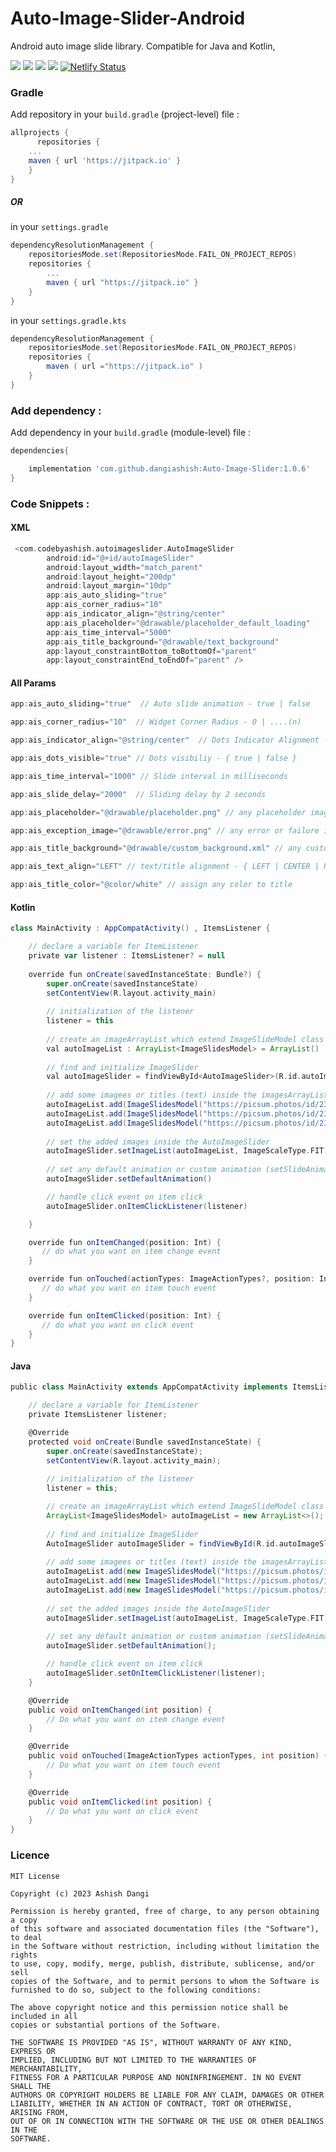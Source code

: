 # Auto-Image-Slider-Android
Android auto image slide library. Compatible for Java and Kotlin,

[![](https://jitpack.io/v/dangiashish/Auto-Image-Slider.svg)](https://jitpack.io/#dangiashish/Auto-Image-Slider)
[![](https://img.shields.io/badge/android--sdk-24%2B-green)](https://developer.android.com/tools/sdkmanager)
[![](https://img.shields.io/badge/compatible-java-blue)](https://www.java.com/)
[![](https://img.shields.io/badge/compatible-kotlin-blueviolet)](https://kotlinlang.org/)
[![Netlify Status](https://api.netlify.com/api/v1/badges/cbda5b77-3ff3-479d-aae4-7e2d79f87567/deploy-status)](https://app.netlify.com/sites/androidimageslider/deploys)



<!-- https://github.com/dangiashish/Auto-Image-Slider/assets/70362030/86b9346d-441d-4124-8276-d35779f334ce 

### Preview
<img src="https://github.com/DangiAshish/Auto-Image-Slider/blob/8ce39ce03c180c2d4be72bff4f62993c8d18e6dc/preview.gif" alt="gif" style="width:400px; height:200px"/>-->


### Gradle

Add repository in your `build.gradle` (project-level) file :
```gradle
allprojects {
      repositories {
	...
	maven { url 'https://jitpack.io' }
	}
}
```
##### OR 
in your `settings.gradle`
 
```gradle
dependencyResolutionManagement {
    repositoriesMode.set(RepositoriesMode.FAIL_ON_PROJECT_REPOS)
    repositories {
        ...
        maven { url "https://jitpack.io" }
    }
}
```
in your `settings.gradle.kts`
```gradle
dependencyResolutionManagement {
    repositoriesMode.set(RepositoriesMode.FAIL_ON_PROJECT_REPOS)
    repositories {
        maven ( url ="https://jitpack.io" )
    }
}
```
### Add dependency :

Add dependency in your `build.gradle` (module-level) file :

```groovy
dependencies{

    implementation 'com.github.dangiashish:Auto-Image-Slider:1.0.6'
}
```
### Code Snippets :

#### XML
```groovy
 <com.codebyashish.autoimageslider.AutoImageSlider
        android:id="@+id/autoImageSlider"
        android:layout_width="match_parent"
        android:layout_height="200dp"
        android:layout_margin="10dp"
        app:ais_auto_sliding="true"
        app:ais_corner_radius="10"
        app:ais_indicator_align="@string/center"
        app:ais_placeholder="@drawable/placeholder_default_loading"
        app:ais_time_interval="5000"
        app:ais_title_background="@drawable/text_background"
        app:layout_constraintBottom_toBottomOf="parent"
        app:layout_constraintEnd_toEndOf="parent" />
 ```

#### All Params

```groovy
app:ais_auto_sliding="true"  // Auto slide animation - true | false

app:ais_corner_radius="10"  // Widget Corner Radius - 0 | ....(n)

app:ais_indicator_align="@string/center"  // Dots Indicator Alignment - { LEFT | CENTER | RIGHT }

app:ais_dots_visible="true" // Dots visibiliy - { true | false }

app:ais_time_interval="1000" // Slide interval in milliseconds

app:ais_slide_delay="2000"  // Sliding delay by 2 seconds

app:ais_placeholder="@drawable/placeholder.png" // any placeholder image untill real image load

app:ais_exception_image="@drawable/error.png" // any error or failure image if image could not load

app:ais_title_background="@drawable/custom_background.xml" // any custom drawable as text background

app:ais_text_align="LEFT" // text/title alignment - { LEFT | CENTER | RIGHT }

app:ais_title_color="@color/white" // assign any color to title
```

#### Kotlin
```groovy
class MainActivity : AppCompatActivity() , ItemsListener {

    // declare a variable for ItemListener
    private var listener : ItemsListener? = null
    
    override fun onCreate(savedInstanceState: Bundle?) {
        super.onCreate(savedInstanceState)
        setContentView(R.layout.activity_main)
        
        // initialization of the listener
        listener = this
        
        // create an imageArrayList which extend ImageSlideModel class
        val autoImageList : ArrayList<ImageSlidesModel> = ArrayList()
        
        // find and initialize ImageSlider
        val autoImageSlider = findViewById<AutoImageSlider>(R.id.autoImageSlider)
        
        // add some imagees or titles (text) inside the imagesArrayList
        autoImageList.add(ImageSlidesModel("https://picsum.photos/id/237/200/300", "First image"))
        autoImageList.add(ImageSlidesModel("https://picsum.photos/id/238/200/300", ""))
        autoImageList.add(ImageSlidesModel("https://picsum.photos/id/239/200/300", "Third image"))
        
        // set the added images inside the AutoImageSlider
        autoImageSlider.setImageList(autoImageList, ImageScaleType.FIT)
        
        // set any default animation or custom animation (setSlideAnimation(ImageAnimationTypes.ZOOM_IN))
        autoImageSlider.setDefaultAnimation()

        // handle click event on item click
        autoImageSlider.onItemClickListener(listener)

    }

    override fun onItemChanged(position: Int) {
       // do what you want on item change event
    }

    override fun onTouched(actionTypes: ImageActionTypes?, position: Int) {
       // do what you want on item touch event
    }

    override fun onItemClicked(position: Int) {
       // do what you want on click event
    }
}
```

#### Java
```groovy
public class MainActivity extends AppCompatActivity implements ItemsListener {

    // declare a variable for ItemListener
    private ItemsListener listener;

    @Override
    protected void onCreate(Bundle savedInstanceState) {
        super.onCreate(savedInstanceState);
        setContentView(R.layout.activity_main);
        
        // initialization of the listener
        listener = this;

        // create an imageArrayList which extend ImageSlideModel class
        ArrayList<ImageSlidesModel> autoImageList = new ArrayList<>();
        
        // find and initialize ImageSlider
        AutoImageSlider autoImageSlider = findViewById(R.id.autoImageSlider);
        
        // add some imagees or titles (text) inside the imagesArrayList
        autoImageList.add(new ImageSlidesModel("https://picsum.photos/id/237/200/300", "First image"));
        autoImageList.add(new ImageSlidesModel("https://picsum.photos/id/238/200/300", ""));
        autoImageList.add(new ImageSlidesModel("https://picsum.photos/id/239/200/300", "Third image"));
        
        // set the added images inside the AutoImageSlider
        autoImageSlider.setImageList(autoImageList, ImageScaleType.FIT);
        
        // set any default animation or custom animation (setSlideAnimation(ImageAnimationTypes.ZOOM_IN))
        autoImageSlider.setDefaultAnimation();

        // handle click event on item click
        autoImageSlider.setOnItemClickListener(listener);
    }

    @Override
    public void onItemChanged(int position) {
        // Do what you want on item change event
    }

    @Override
    public void onTouched(ImageActionTypes actionTypes, int position) {
        // Do what you want on item touch event
    }

    @Override
    public void onItemClicked(int position) {
        // Do what you want on click event
    }
}
```

### Licence
```
MIT License

Copyright (c) 2023 Ashish Dangi

Permission is hereby granted, free of charge, to any person obtaining a copy
of this software and associated documentation files (the "Software"), to deal
in the Software without restriction, including without limitation the rights
to use, copy, modify, merge, publish, distribute, sublicense, and/or sell
copies of the Software, and to permit persons to whom the Software is
furnished to do so, subject to the following conditions:

The above copyright notice and this permission notice shall be included in all
copies or substantial portions of the Software.

THE SOFTWARE IS PROVIDED "AS IS", WITHOUT WARRANTY OF ANY KIND, EXPRESS OR
IMPLIED, INCLUDING BUT NOT LIMITED TO THE WARRANTIES OF MERCHANTABILITY,
FITNESS FOR A PARTICULAR PURPOSE AND NONINFRINGEMENT. IN NO EVENT SHALL THE
AUTHORS OR COPYRIGHT HOLDERS BE LIABLE FOR ANY CLAIM, DAMAGES OR OTHER
LIABILITY, WHETHER IN AN ACTION OF CONTRACT, TORT OR OTHERWISE, ARISING FROM,
OUT OF OR IN CONNECTION WITH THE SOFTWARE OR THE USE OR OTHER DEALINGS IN THE
SOFTWARE.
```


